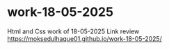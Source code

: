 # work-18-05-2025
Html and Css work of 18-05-2025
Link review
https://moksedulhaque01.github.io/work-18-05-2025/
